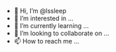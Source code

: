- 👋 Hi, I’m @lssleep
- 👀 I’m interested in ...
- 🌱 I’m currently learning ...
- 💞️ I’m looking to collaborate on ...
- 📫 How to reach me ...

<!---
lssleep/lssleep is a ✨ special ✨ repository because its `README.md` (this file) appears on your GitHub profile.
You can click the Preview link to take a look at your changes.
--->
